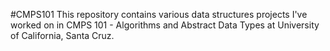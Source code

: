 #CMPS101
This repository contains various data structures projects I've worked on in CMPS 101 - Algorithms and Abstract Data Types at
University of California, Santa Cruz. 

